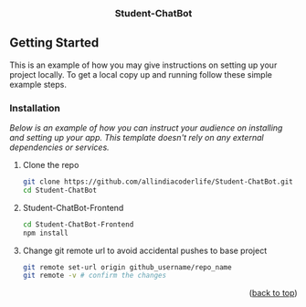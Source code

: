 <!-- PROJECT LOGO -->
<br />
<div align="center">
  <!--
  <a href="https://github.com/othneildrew/Best-README-Template">
    <img src="images/logo.png" alt="Logo" width="80" height="80">
  </a>
  -->

  <h3 align="center">Student-ChatBot</h3>
</div>

<!-- GETTING STARTED -->
## Getting Started

This is an example of how you may give instructions on setting up your project locally.
To get a local copy up and running follow these simple example steps.
<!--
### Prerequisites

This is an example of how to list things you need to use the software and how to install them.
* npm
  ```sh
  npm install npm@latest -g
  ```
-->
### Installation

_Below is an example of how you can instruct your audience on installing and setting up your app. This template doesn't rely on any external dependencies or services._

1. Clone the repo
   ```sh
   git clone https://github.com/allindiacoderlife/Student-ChatBot.git
   cd Student-ChatBot
   ```
2. Student-ChatBot-Frontend
   ```sh
   cd Student-ChatBot-Frontend
   npm install
   ```
5. Change git remote url to avoid accidental pushes to base project
   ```sh
   git remote set-url origin github_username/repo_name
   git remote -v # confirm the changes
   ```

<p align="right">(<a href="#readme-top">back to top</a>)</p>
